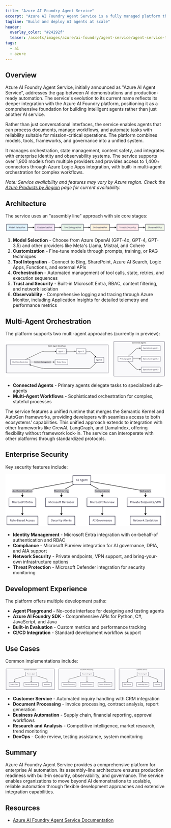 ```yaml
---
title: "Azure AI Foundry Agent Service"
excerpt: "Azure AI Foundry Agent Service is a fully managed platform that transforms AI agent development into production-ready workflows, enabling organizations to build, deploy, and scale intelligent agents with enterprise-grade security and governance."
tagline: "Build and deploy AI agents at scale"
header:
  overlay_color: "#24292f"
  teaser: /assets/images/azure/ai-foundry/agent-service/agent-service-the-glue.webp
tags:
  - ai
  - azure
---
```


## Overview

Azure AI Foundry Agent Service, initially announced as "Azure AI Agent Service", addresses the gap between AI demonstrations and production-ready automation. The service's evolution to its current name reflects its deeper integration with the Azure AI Foundry platform, positioning it as a comprehensive foundation for building intelligent agents rather than just another AI service.

Rather than just conversational interfaces, the service enables agents that can process documents, manage workflows, and automate tasks with reliability suitable for mission-critical operations. The platform combines models, tools, frameworks, and governance into a unified system.

It manages orchestration, state management, content safety, and integrates with enterprise identity and observability systems. The service supports over 1,900 models from multiple providers and provides access to 1,400+ connectors through Azure Logic Apps integration, with built-in multi-agent orchestration for complex workflows.

*Note: Service availability and features may vary by Azure region. Check the [Azure Products by Region](https://azure.microsoft.com/en-us/explore/global-infrastructure/products-by-region/) page for current availability.*

## Architecture

The service uses an "assembly line" approach with six core stages:

![Assembly Line Architecture](/assets/images/azure/ai-foundry/agent-service/assembly-line.webp)

1. **Model Selection** - Choose from Azure OpenAI (GPT-4o, GPT-4, GPT-3.5) and other providers like Meta's Llama, Mistral, and Cohere
2. **Customization** - Fine-tune models through prompts, training, or RAG techniques
3. **Tool Integration** - Connect to Bing, SharePoint, Azure AI Search, Logic Apps, Functions, and external APIs
4. **Orchestration** - Automated management of tool calls, state, retries, and execution sequences
5. **Trust and Security** - Built-in Microsoft Entra, RBAC, content filtering, and network isolation
6. **Observability** - Comprehensive logging and tracing through Azure Monitor, including Application Insights for detailed telemetry and performance metrics

## Multi-Agent Orchestration

The platform supports two multi-agent approaches (currently in preview):

![Multi-Agent Orchestration](/assets/images/azure/ai-foundry/agent-service/multi-agent-orchestration.webp)

- **Connected Agents** - Primary agents delegate tasks to specialized sub-agents
- **Multi-Agent Workflows** - Sophisticated orchestration for complex, stateful processes

The service features a unified runtime that merges the Semantic Kernel and AutoGen frameworks, providing developers with seamless access to both ecosystems' capabilities. This unified approach extends to integration with other frameworks like CrewAI, LangGraph, and LlamaIndex, offering flexibility without framework lock-in. The service can interoperate with other platforms through standardized protocols.

## Enterprise Security

Key security features include:

![Security Architecture](/assets/images/azure/ai-foundry/agent-service/security-architecture.webp)

- **Identity Management** - Microsoft Entra integration with on-behalf-of authentication and RBAC
- **Compliance** - Microsoft Purview integration for AI governance, DPIA, and AIA support
- **Network Security** - Private endpoints, VPN support, and bring-your-own infrastructure options
- **Threat Protection** - Microsoft Defender integration for security monitoring

## Development Experience

The platform offers multiple development paths:

- **Agent Playground** - No-code interface for designing and testing agents
- **Azure AI Foundry SDK** - Comprehensive APIs for Python, C#, JavaScript, and Java
- **Built-in Evaluation** - Custom metrics and performance tracking
- **CI/CD Integration** - Standard development workflow support

## Use Cases

Common implementations include:

![Use Cases](/assets/images/azure/ai-foundry/agent-service/use-cases.webp)

- **Customer Service** - Automated inquiry handling with CRM integration
- **Document Processing** - Invoice processing, contract analysis, report generation
- **Business Automation** - Supply chain, financial reporting, approval workflows
- **Research and Analysis** - Competitive intelligence, market research, trend monitoring
- **DevOps** - Code review, testing assistance, system monitoring

## Summary

Azure AI Foundry Agent Service provides a comprehensive platform for enterprise AI automation. Its assembly-line architecture ensures production readiness with built-in security, observability, and governance. The service enables organizations to move beyond AI demonstrations to scalable, reliable automation through flexible development approaches and extensive integration capabilities.

## Resources

- [Azure AI Foundry Agent Service Documentation](https://learn.microsoft.com/en-us/azure/ai-services/agents/overview)
